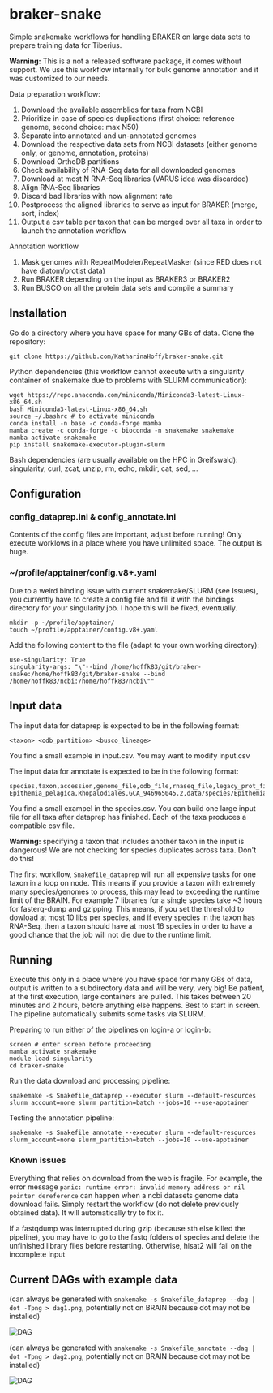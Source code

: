 # braker-snake

Simple snakemake workflows for handling BRAKER on large data sets to prepare training data for Tiberius.

**Warning:** This is a not a released software package, it comes without support. We use this workflow internally for bulk genome annotation and it was customized to our needs.

Data preparation workflow:

1. Download the available assemblies for taxa from NCBI
2. Prioritize in case of species duplications (first choice: reference genome, second choice: max N50)
3. Separate into annotated and un-annotated genomes
4. Download the respective data sets from NCBI datasets (either genome only, or genome, annotation, proteins)
5. Download OrthoDB partitions
6. Check availability of RNA-Seq data for all downloaded genomes
7. Download at most N RNA-Seq libraries (VARUS idea was discarded)
8. Align RNA-Seq libraries
9. Discard bad libraries with now alignment rate
10. Postprocess the aligned libraries to serve as input for BRAKER (merge, sort, index)
11. Output a csv table per taxon that can be merged over all taxa in order to launch the annotation workflow

Annotation workflow

1. Mask genomes with RepeatModeler/RepeatMasker (since RED does not have diatom/protist data)
2. Run BRAKER depending on the input as BRAKER3 or BRAKER2
3. Run BUSCO on all the protein data sets and compile a summary

## Installation

Go do a directory where you have space for many GBs of data. Clone the repository:

```git clone https://github.com/KatharinaHoff/braker-snake.git```

Python dependencies (this workflow cannot execute with a singularity container of snakemake due to problems with SLURM communication):

```
wget https://repo.anaconda.com/miniconda/Miniconda3-latest-Linux-x86_64.sh
bash Miniconda3-latest-Linux-x86_64.sh
source ~/.bashrc # to activate miniconda
conda install -n base -c conda-forge mamba
mamba create -c conda-forge -c bioconda -n snakemake snakemake
mamba activate snakemake
pip install snakemake-executor-plugin-slurm
```

Bash dependencies (are usually available on the HPC in Greifswald): singularity, curl, zcat, unzip, rm, echo, mkdir, cat, sed, ...

## Configuration

### config_dataprep.ini & config_annotate.ini

Contents of the config files are important, adjust before running! Only execute worklows in a place where you have unlimited space. The output is huge.

### ~/profile/apptainer/config.v8+.yaml

Due to a weird binding issue with current snakemake/SLURM (see Issues), you currently have to create a config file and fill it with the bindings directory for your singularity job. I hope this will be fixed, eventually.

```
mkdir -p ~/profile/apptainer/
touch ~/profile/apptainer/config.v8+.yaml
```

Add the following content to the file (adapt to your own working directory):

```
use-singularity: True
singularity-args: "\"--bind /home/hoffk83/git/braker-snake:/home/hoffk83/git/braker-snake --bind /home/hoffk83/ncbi:/home/hoffk83/ncbi\""
```

## Input data

The input data for dataprep is expected to be in the following format:

```
<taxon> <odb_partition> <busco_lineage>
```

You find a small example in input.csv.  You may want to modify input.csv

The input data for annotate is expected to be in the following format:

```
species,taxon,accession,genome_file,odb_file,rnaseq_file,legacy_prot_file,annotation_file,busco_lineage
Epithemia_pelagica,Rhopalodiales,GCA_946965045.2,data/species/Epithemia_pelagica/genome/genome.fa,data/orthodb/Stramenopiles.fa,,,,stramenopiles_odb10
```

You find a small exampel in the species.csv. You can build one large input file for all taxa after dataprep has finished. Each of the taxa produces a compatible csv file.

**Warning:** specifying a taxon that includes another taxon in the input is dangerous! We are not checking for species duplicates across taxa. Don't do this!

The first workflow, `Snakefile_dataprep` will run all expensive tasks for one taxon in a loop on node. This means if you provide a taxon with extremely many species/genomes to process, this may lead to exceeding the runtime limit of the BRAIN. For example 7 libraries for a single species take ~3 hours for fasterq-dump and gzipping. This means, if you set the threshold to dowload at most 10 libs per species, and if every species in the taxon has RNA-Seq, then a taxon should have at most 16 species in order to have a good chance that the job will not die due to the runtime limit.

## Running

Execute this only in a place where you have space for many GBs of data, output is written to a subdirectory data and will be very, very big! Be patient, at the first execution, large containers are pulled. This takes between 20 minutes and 2 hours, before anything else happens. Best to start in screen. The pipeline automatically submits some tasks via SLURM.

Preparing to run either of the pipelines on login-a or login-b:

```
screen # enter screen before proceeding
mamba activate snakemake
module load singularity
cd braker-snake
```

Run the data download and processing pipeline:

```
snakemake -s Snakefile_dataprep --executor slurm --default-resources slurm_account=none slurm_partition=batch --jobs=10 --use-apptainer
```

Testing the annotation pipeline:

```
snakemake -s Snakefile_annotate --executor slurm --default-resources slurm_account=none slurm_partition=batch --jobs=10 --use-apptainer
```

### Known issues

Everything that relies on download from the web is fragile. For example, the error message `panic: runtime error: invalid memory address or nil pointer dereference` can happen when a ncbi datasets genome data download fails. Simply restart the workflow (do not delete previously obtained data). It will automatically try to fix it.

If a fastqdump was interrupted during gzip (because sth else killed the pipeline), you may have to go to the fastq folders of species and delete the unfinished library files before restarting. Otherwise, hisat2 will fail on the incomplete input

## Current DAGs with example data

(can always be generated with `snakemake -s Snakefile_dataprep --dag | dot -Tpng > dag1.png`, potentially not on BRAIN because dot may not be installed)

![DAG](dag1.png)

(can always be generated with `snakemake -s Snakefile_annotate --dag | dot -Tpng > dag2.png`, potentially not on BRAIN because dot may not be installed)

![DAG](dag2.png)
